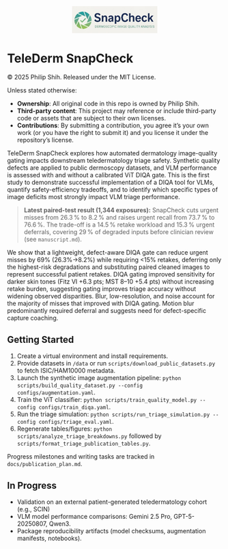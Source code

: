 <p align="center">
  <img src="snapcheck/logo.jpg" alt="TeleDerm SnapCheck logo" width="200">
</p>

# TeleDerm SnapCheck
© 2025 Philip Shih. Released under the MIT License. 

Unless stated otherwise:
- **Ownership**: All original code in this repo is owned by Philip Shih.
- **Third-party content**: This project may reference or include third-party code or assets that are subject to their own licenses.
- **Contributions**: By submitting a contribution, you agree it’s your own work (or you have the right to submit it) and you license it under the repository’s license.

TeleDerm SnapCheck explores how automated dermatology image-quality gating impacts downstream teledermatology triage safety. Synthetic quality defects are applied to public dermoscopy datasets, and VLM performance is assessed with and without a calibrated ViT DIQA gate. This is the first study to demonstrate successful implementation of a DIQA tool for VLMs, quantify safety-efficiency tradeoffs, and to identify which specific types of image deficits most strongly impact VLM triage performance.

> **Latest paired-test result (1,344 exposures):** SnapCheck cuts urgent misses from 26.3 % to 8.2 % and raises urgent recall from 73.7 % to 76.6 %. The trade-off is a 14.5 % retake workload and 15.3 % urgent deferrals, covering 29 % of degraded inputs before clinician review (see `manuscript.md`).

We show that a lightweight, defect-aware DIQA gate can reduce urgent misses by 69% (26.3%→8.2%) while requiring <15% retakes, deferring only the highest-risk degradations and substituting paired cleaned images to represent successful patient retakes.
DIQA gating improved sensitivity for darker skin tones (Fitz VI +6.3 pts; MST 8–10 +5.4 pts) without increasing retake burden, suggesting gating improves triage accuracy without widening observed disparities.
Blur, low-resolution, and noise account for the majority of misses that improved with DIQA gating. Motion blur predominantly required deferral and suggests need for defect-specific capture coaching.

## Getting Started

1. Create a virtual environment and install requirements.
2. Provide datasets in `/data` or run `scripts/download_public_datasets.py` to fetch ISIC/HAM10000 metadata.
3. Launch the synthetic image augmentation pipeline: `python scripts/build_quality_dataset.py --config configs/augmentation.yaml`.
4. Train the ViT classifier: `python scripts/train_quality_model.py --config configs/train_diqa.yaml`.
5. Run the triage simulation: `python scripts/run_triage_simulation.py --config configs/triage_eval.yaml`.
6. Regenerate tables/figures: `python scripts/analyze_triage_breakdowns.py` followed by `scripts/format_triage_publication_tables.py`.

Progress milestones and writing tasks are tracked in `docs/publication_plan.md`.

## In Progress

- Validation on an external patient-generated teledermatology cohort (e.g., SCIN)
- VLM model performance comparisons: Gemini 2.5 Pro, GPT-5-20250807, Qwen3.
- Package reproducibility artifacts (model checksums, augmentation manifests, notebooks).
